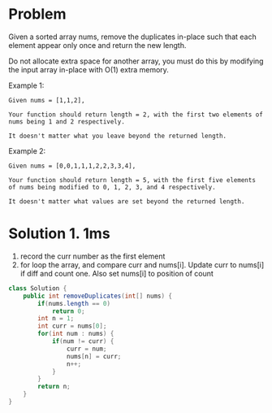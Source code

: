 # Problem

Given a sorted array nums, remove the duplicates in-place such that each element appear only once and return the new length.

Do not allocate extra space for another array, you must do this by modifying the input array in-place with O(1) extra memory.

Example 1:

```
Given nums = [1,1,2],

Your function should return length = 2, with the first two elements of nums being 1 and 2 respectively.

It doesn't matter what you leave beyond the returned length.   
```

Example 2:

```
Given nums = [0,0,1,1,1,2,2,3,3,4],

Your function should return length = 5, with the first five elements of nums being modified to 0, 1, 2, 3, and 4 respectively.

It doesn't matter what values are set beyond the returned length.
```

# Solution 1. 1ms
1. record the curr number as the first element
2. for loop the array, and compare curr and nums[i]. Update curr to nums[i] if diff and count one. Also set nums[i] to position of count

```java
class Solution {
    public int removeDuplicates(int[] nums) {
        if(nums.length == 0)
            return 0;
        int n = 1;
        int curr = nums[0];
        for(int num : nums) {
            if(num != curr) {
                curr = num;
                nums[n] = curr;
                n++;
            }
        }
        return n;
    }
}
```

